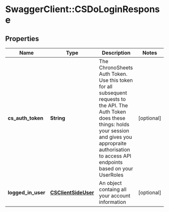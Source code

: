 # SwaggerClient::CSDoLoginResponse

## Properties
Name | Type | Description | Notes
------------ | ------------- | ------------- | -------------
**cs_auth_token** | **String** | The ChronoSheets Auth Token.  Use this token for all subsequent requests to the API.  The Auth Token does these things: holds your session and gives you appropraite authorisation to access API endpoints based on your UserRoles | [optional] 
**logged_in_user** | [**CSClientSideUser**](CSClientSideUser.md) | An object containg all your account information | [optional] 


